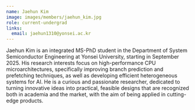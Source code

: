 ```yaml
---
name: Jaehun Kim
image: images/members/jaehun_kim.jpg
role: current-undergrad
links:
  email: jaehun1310@yonsei.ac.kr
---
```


Jaehun Kim is an integrated MS-PhD student in the Department of System Semiconductor Engineering at Yonsei University, starting in September 2025. His research interests focus on high-performance CPU microarchitectures, specifically improving branch prediction and prefetching techniques, as well as developing efficient heterogeneous systems for AI. He is a curious and passionate researcher, dedicated to turning innovative ideas into practical, feasible designs that are recognized both in academia and the market, with the aim of being applied in cutting-edge products.


